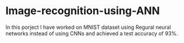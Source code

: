 # Image-recognition-using-ANN

In this porject I have worked on MNIST dataset using Regural neural networks instead of using CNNs and achieved a test accuracy of 93%.
